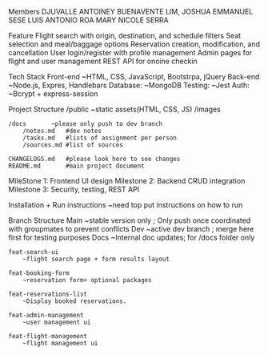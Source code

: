 Members
    DJUVALLE ANTOINEY BUENAVENTE
    LIM, JOSHUA EMMANUEL SESE
    LUIS ANTONIO ROA
    MARY NICOLE SERRA

Feature
    Flight search with origin, destination, and schedule filters
    Seat selection and meal/baggage options
    Reservation creation, modification, and cancellation
    User login/register with profile management
    Admin pages for flight and user management
    REST API for onoine checkin

Tech Stack
    Front-end   ~HTML, CSS, JavaScript, Bootstrpa, jQuery
    Back-end    ~Node.js, Expres, Handlebars
    Database:   ~MongoDB
    Testing:    ~Jest
    Auth:       ~Bcrypt + express-session

Project Structure
    /public     ~static assets(HTML, CSS, JS)
        /images
            
    /docs       ~please only push to dev branch 
        /notes.md   #dev notes
        /tasks.md   #lists of assignment per person
        /sources.md #list of sources
    
    CHANGELOGS.md   #please look here to see changes
    README.md       #main project document 

MileStone 1: Frontend UI design
Milestone 2: Backend CRUD integration
Milestone 3: Security, testing, REST API

Installation + Run instructions
    ~need top put instructions on how to run

Branch Structure
    Main
        ~stable version only ; Only push once coordinated with groupmates to prevent conflicts
    Dev
        ~active dev branch   ; merge here first for testing purposes
    Docs
        ~Internal doc updates; for /docs folder only

    feat-search-ui
        ~flight search page + form results layout 

    feat-booking-form
        ~reservation form+ optional packages

    feat-reservations-list
        ~Display booked reservations.
    
    feat-admin-management
        ~user management ui
    
    feat-flight-management
        ~flight management ui